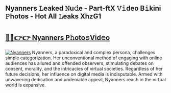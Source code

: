 ## Nyanners 𝙻eaked 𝙽u𝚍e - Part-ftX 𝚅𝚒deo B𝚒kini 𝙿hotos - Hot All 𝙻eaks XhzG1

# <h2><a href="http://ld6gjzc.urlbe.top/?page=Nyanners">🔗🔗👉👉 Nyanners P𝚑oto𝚜Vid𝚎o</a></h2>

[![Nyanners](https://i.imgur.com/eBuTRDB.gif)](http://ld6gjzc.urlbe.top/?page=Nyanners)
Nyanners, a paradoxical and complex persona, challenges simple categorization. Her unconventional method of engaging with online audiences has allured and offended observers, stimulating debates on consent, morality, and the intricacies of virtual societies. Regardless of her future decisions, her influence on digital media is indisputable. Armed with unwavering dedication and undeniable appeal, Nyanners reach in the virtual world is expansive.
